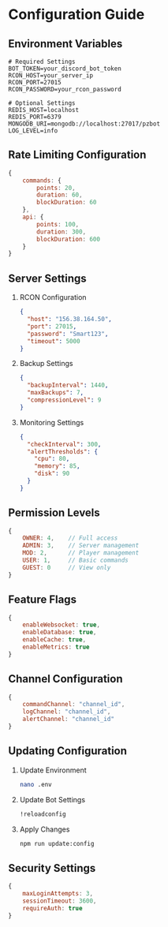 # Configuration Guide

## Environment Variables

```env
# Required Settings
BOT_TOKEN=your_discord_bot_token
RCON_HOST=your_server_ip
RCON_PORT=27015
RCON_PASSWORD=your_rcon_password

# Optional Settings
REDIS_HOST=localhost
REDIS_PORT=6379
MONGODB_URI=mongodb://localhost:27017/pzbot
LOG_LEVEL=info
```

## Rate Limiting Configuration

```javascript
{
    commands: {
        points: 20,
        duration: 60,
        blockDuration: 60
    },
    api: {
        points: 100,
        duration: 300,
        blockDuration: 600
    }
}
```

## Server Settings

1. RCON Configuration
   ```json
   {
     "host": "156.38.164.50",
     "port": 27015,
     "password": "Smart123",
     "timeout": 5000
   }
   ```

2. Backup Settings
   ```json
   {
     "backupInterval": 1440,
     "maxBackups": 7,
     "compressionLevel": 9
   }
   ```

3. Monitoring Settings
   ```json
   {
     "checkInterval": 300,
     "alertThresholds": {
       "cpu": 80,
       "memory": 85,
       "disk": 90
     }
   }
   ```

## Permission Levels

```javascript
{
    OWNER: 4,    // Full access
    ADMIN: 3,    // Server management
    MOD: 2,      // Player management
    USER: 1,     // Basic commands
    GUEST: 0     // View only
}
```

## Feature Flags

```javascript
{
    enableWebsocket: true,
    enableDatabase: true,
    enableCache: true,
    enableMetrics: true
}
```

## Channel Configuration

```javascript
{
    commandChannel: "channel_id",
    logChannel: "channel_id",
    alertChannel: "channel_id"
}
```

## Updating Configuration

1. Update Environment
   ```bash
   nano .env
   ```

2. Update Bot Settings
   ```bash
   !reloadconfig
   ```

3. Apply Changes
   ```bash
   npm run update:config
   ```

## Security Settings

```javascript
{
    maxLoginAttempts: 3,
    sessionTimeout: 3600,
    requireAuth: true
}
